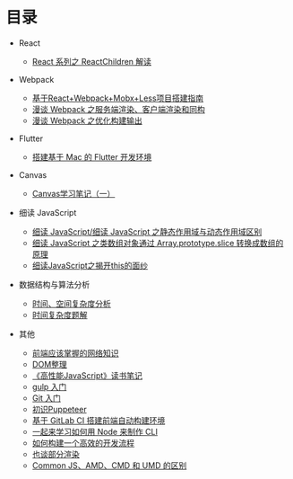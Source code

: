 # 目录

- React

    - [React 系列之 ReactChildren 解读](./articles/React/20190625.md)

- Webpack

    - [基于React+Webpack+Mobx+Less项目搭建指南](./articles/Webpack/20180502.md)
    - [漫谈 Webpack 之服务端渲染、客户端渲染和同构](./articles/Webpack/20190721.md)
    - [漫谈 Webpack 之优化构建输出](./articles/Webpack/20190719.md)

- Flutter

    - [搭建基于 Mac 的 Flutter 开发环境](./articles/Flutter/20190217.md)

- Canvas

    - [Canvas学习笔记（一）](./articles/Canvas/20181001.md)

- 细读 JavaScript

    - [细读 JavaScript/细读 JavaScript 之静态作用域与动态作用域区别](./articles/JavaScript/20190329.md)
    - [细读 JavaScript 之类数组对象通过 Array.prototype.slice 转换成数组的原理](./articles/JavaScript/20190318.md)
    - [细读JavaScript之揭开this的面纱](./articles/JavaScript/29190415.md)

- 数据结构与算法分析

    - [时间、空间复杂度分析](./articles/algorithm/20190721-1.md)
    - [时间复杂度题解](./articles/algorithm/20190721-2.md)

- 其他
    - [前端应该掌握的网络知识](./articles/others/20170702.md)
    - [DOM整理](./articles/others/20170730.md)
    - [《高性能JavaScript》读书笔记](./articles/others/20171111.md)
    - [gulp 入门](./articles/others/20171112.md)
    - [Git 入门](./articles/others/20171118.md)
    - [初识Puppeteer](./articles/others/20180404.md)
    - [基于 GitLab CI 搭建前端自动构建环境](./articles/others/20180712.md)
    - [一起来学习如何用 Node 来制作 CLI](./articles/others/20180725.md)
    - [如何构建一个高效的开发流程](./articles/others/20181231.md)
    - [也谈部分渲染](./articles/others/20190120.md)
    - [Common JS、AMD、CMD 和 UMD 的区别](./articles/others/20190331.md)

